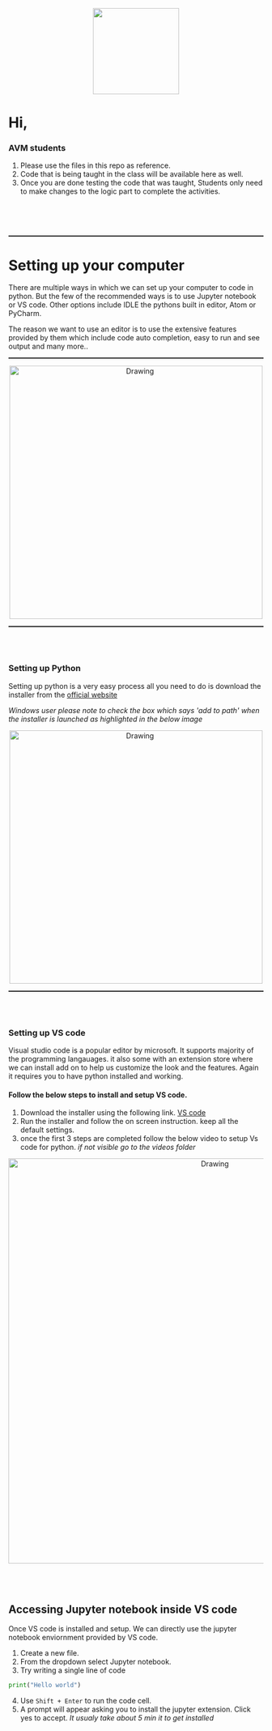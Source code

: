 <p align="center">
    <img heigth=70 width=170 src="https://onmyowntechnology.com/omotec/omotec_logo.png">
</p>

# Hi,
### AVM students

1. Please use the files in this repo as reference.
2. Code that is being taught in the class will be available here as well.
3. Once you are done testing the code that was taught, Students only need to make changes to the logic part to complete the activities.

<br>
<br>
<br>

<hr style="height:2px;">

# Setting up your computer

There are multiple ways in which we can set up your computer to code in python. But the few of the  recommended ways is to use Jupyter notebook or VS code. Other options include IDLE the pythons built in editor, Atom or PyCharm.

The reason we want to use an editor is to use the extensive features provided by them which include code auto completion, easy to run and see output and many more..

<hr style="height:2px;">
<p align="center">
    <img width = 500 src="/radhakrishnan-omotec/avm-repository/raw/master/images/setup_image.png" alt="Drawing" />
</p>
<hr style="height:2px;">


<br>
<br>

### Setting up Python

Setting up python is a very easy process all you need to do is download the installer from the <a href=https://www.python.org/downloads/>official website</a>

*Windows user please note to check the box which says 'add to path' when the installer is launched as highlighted in the below image*


<p align="center">
    <img width = 500 src="images/python_add_path.png" alt="Drawing" />
</p>

<hr style="height:2px;">

<br>
<br>

### Setting up VS code

Visual studio code is a popular editor by microsoft. It supports majority of the programming langauages. it also some with an extension store where we can install add on to help us customize the look and the features. Again it requires you to have python installed and working.


#### Follow the below steps to install and setup VS code.

1. Download the installer using the following link. <a href=https://code.visualstudio.com/> VS code </a>
2. Run the installer and follow the on screen instruction. keep all the default settings.
3. once the first 3 steps are completed follow the below video to setup Vs code for python. *if not visible go to the videos folder*

<p align="center">
    <img width = 800 src="videos/vs_code_setup.gif" alt="Drawing" />
</p>

<br>
<br>

## Accessing Jupyter notebook inside VS code

Once VS code is installed and setup. We can directly use the jupyter notebook enviornment provided by VS code.

1. Create a new file.
2. From the dropdown select Jupyter notebook.
3. Try writing a single line of code 
```python
print("Hello world")
```
4. Use `Shift + Enter` to run the code cell.
5. A prompt will appear asking you to install the jupyter extension. Click yes to accept. *It usualy take about 5 min it to get installed*
